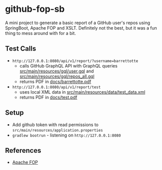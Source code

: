# github-fop-sb

A mini project to generate a basic report of a GitHub user's repos using SpringBoot, Apache FOP and XSLT.
Definitely not the best, but it was a fun thing to mess around with for a bit.

## Test Calls

- ```http://127.0.0.1:8080/api/v1/report/?username=barrettotte``` 
  - calls GitHub GraphQL API with GraphQL queries [src/main/resources/gql/user.gql](src/main/resources/gql/user.gql) and [src/main/resources/gql/repos_all.gql](src/main/resources/gql/repos_all.gql)
  - returns PDF in [docs/barrettotte.pdf](docs/barrettotte.pdf)
- ```http://127.0.0.1:8080/api/v1/report/test``` 
  - uses local XML data in [src/main/resources/data/test_data.xml](src/main/resources/data/test_data.xml)
  - returns PDF in [docs/test.pdf](docs/test.pdf)

## Setup

- Add github token with read permissions to ```src/main/resources/application.properties```
- ```gradlew bootrun``` - listening on ```http://127.0.0.1:8080```

## References

- [Apache FOP](https://xmlgraphics.apache.org/fop/)
